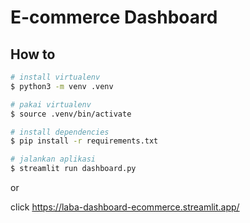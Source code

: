 # E-commerce Dashboard

## How to
```sh
# install virtualenv
$ python3 -m venv .venv

# pakai virtualenv
$ source .venv/bin/activate

# install dependencies
$ pip install -r requirements.txt

# jalankan aplikasi
$ streamlit run dashboard.py
```
or

click https://laba-dashboard-ecommerce.streamlit.app/

